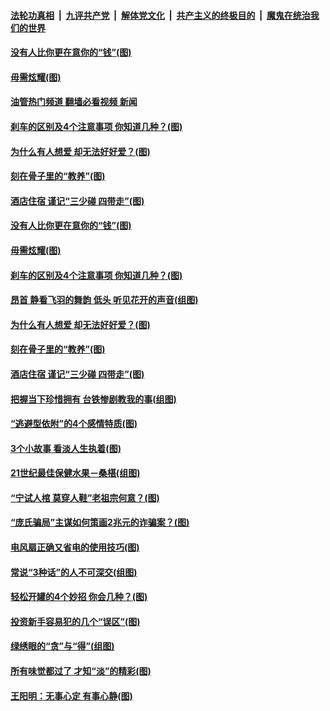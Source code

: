 ####  [法轮功真相](../../../../basic/blob/master/README.md?t=04230202) &nbsp;|&nbsp; [九评共产党](../../../../9ping.md/blob/master/README.md?t=04230202) &nbsp;|&nbsp; [解体党文化](../../../../jtdwh.md/blob/master/README.md?t=04230202)  &nbsp;|&nbsp; [共产主义的终极目的](../../../../gczydzjmd.md/blob/master/README.md?t=04230202) &nbsp;|&nbsp; [魔鬼在统治我们的世界](../../../../mgztzwmdsj.md/blob/master/README.md?t=04230202) 

#### [没有人比你更在意你的“钱”(图)](../pages/p8/969534.md?t=04230202) 

#### [毋需炫耀(图)](../pages/p8/969366.md?t=04230202) 

#### [油管热门频道 翻墙必看视频 新闻](http://159.65.108.143:81/youtube.html)

#### [刹车的区别及4个注意事项 你知道几种？(图)](../pages/p8/969520.md?t=04230202) 

#### [为什么有人想爱 却无法好好爱？(图)](../pages/p8/969420.md?t=04230202) 

#### [刻在骨子里的“教养”(图)](../pages/p8/968669.md?t=04230202) 

#### [酒店住宿 谨记“三少碰 四带走”(图)](../pages/p8/969401.md?t=04230202) 

#### [没有人比你更在意你的“钱”(图)](../pages/p8/969534.md?t=04230202) 

#### [毋需炫耀(图)](../pages/p8/969366.md?t=04230202) 

#### [刹车的区别及4个注意事项 你知道几种？(图)](../pages/p8/969520.md?t=04230202) 

#### [昂首 静看飞羽的舞韵 低头 听见花开的声音(组图)](../pages/p8/965536.md?t=04230202) 

#### [为什么有人想爱 却无法好好爱？(图)](../pages/p8/969420.md?t=04230202) 

#### [刻在骨子里的“教养”(图)](../pages/p8/968669.md?t=04230202) 

#### [酒店住宿 谨记“三少碰 四带走”(图)](../pages/p8/969401.md?t=04230202) 

#### [把握当下珍惜拥有 台铁惨剧教我的事(组图)](../pages/p8/968875.md?t=04230202) 

#### [“逃避型依附”的4个感情特质(图)](../pages/p8/969314.md?t=04230202) 

#### [3个小故事 看淡人生执着(图)](../pages/p8/969111.md?t=04230202) 

#### [21世纪最佳保健水果－桑椹(组图)](../pages/p8/969132.md?t=04230202) 

#### [“宁试人棺 莫穿人鞋”老祖宗何意？(图)](../pages/p8/969220.md?t=04230202) 

#### [“庞氏骗局”主谋如何策画2兆元的诈骗案？(图)](../pages/p8/969216.md?t=04230202) 

#### [电风扇正确又省电的使用技巧(图)](../pages/p8/969127.md?t=04230202) 

#### [常说“3种话”的人不可深交(组图)](../pages/p8/969109.md?t=04230202) 

#### [轻松开罐的4个妙招 你会几种？(图)](../pages/p8/969124.md?t=04230202) 

#### [投资新手容易犯的几个“误区”(图)](../pages/p8/969093.md?t=04230202) 

#### [绿绣眼的“贪”与“得”(组图)](../pages/p8/969027.md?t=04230202) 

#### [所有味觉都过了 才知“淡”的精彩(图)](../pages/p8/968890.md?t=04230202) 

#### [王阳明：无事心定 有事心静(图)](../pages/p8/968663.md?t=04230202) 

<img src='http://gfw-breaker.win/goodnews/indexes/p8.md' width='0px' height='0px'/>
